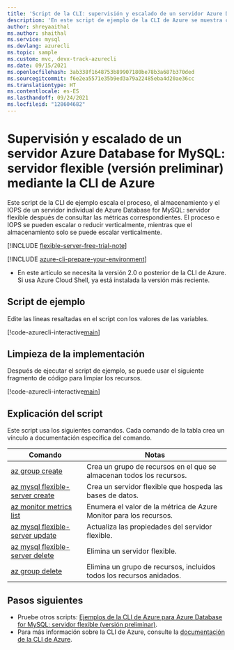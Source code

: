 ```yaml
---
title: 'Script de la CLI: supervisión y escalado de un servidor Azure Database for MySQL: servidor flexible (versión preliminar)'
description: 'En este script de ejemplo de la CLI de Azure se muestra cómo supervisar y escalar verticalmente o reducir verticalmente un único servidor Azure Database for MySQL: servidor flexible para permitir cambiar las necesidades de rendimiento.'
author: shreyaaithal
ms.author: shaithal
ms.service: mysql
ms.devlang: azurecli
ms.topic: sample
ms.custom: mvc, devx-track-azurecli
ms.date: 09/15/2021
ms.openlocfilehash: 3ab338f1648753b89907180be78b3a687b370ded
ms.sourcegitcommit: f6e2ea5571e35b9ed3a79a22485eba4d20ae36cc
ms.translationtype: HT
ms.contentlocale: es-ES
ms.lasthandoff: 09/24/2021
ms.locfileid: "128604682"
---
```

# <a name="monitor-and-scale-an-azure-database-for-mysql---flexible-server-preview-using-azure-cli"></a>Supervisión y escalado de un servidor Azure Database for MySQL: servidor flexible (versión preliminar) mediante la CLI de Azure

Este script de la CLI de ejemplo escala el proceso, el almacenamiento y el IOPS de un servidor individual de Azure Database for MySQL: servidor flexible después de consultar las métricas correspondientes. El proceso e IOPS se pueden escalar o reducir verticalmente, mientras que el almacenamiento solo se puede escalar verticalmente. 

[!INCLUDE [flexible-server-free-trial-note](../../includes/flexible-server-free-trial-note.md)]

[!INCLUDE [azure-cli-prepare-your-environment](../../../../includes/azure-cli-prepare-your-environment.md)]

- En este artículo se necesita la versión 2.0 o posterior de la CLI de Azure. Si usa Azure Cloud Shell, ya está instalada la versión más reciente. 

## <a name="sample-script"></a>Script de ejemplo

Edite las líneas resaltadas en el script con los valores de las variables.

[!code-azurecli-interactive[main](../../../../cli_scripts/mysql/flexible-server/monitor-and-scale/monitor-and-scale.sh?highlight=8,11-12 "Monitor your Flexible Server and scale Compute, Storage and IOPS.")]

## <a name="clean-up-deployment"></a>Limpieza de la implementación

Después de ejecutar el script de ejemplo, se puede usar el siguiente fragmento de código para limpiar los recursos.

[!code-azurecli-interactive[main](../../../../cli_scripts/mysql/flexible-server/monitor-and-scale/clean-up-resources.sh?highlight=4 "Clean up resources.")]


## <a name="script-explanation"></a>Explicación del script

Este script usa los siguientes comandos. Cada comando de la tabla crea un vínculo a documentación específica del comando.

| **Comando** | **Notas** |
|---|---|
|[az group create](/cli/azure/group#az_group_create)|Crea un grupo de recursos en el que se almacenan todos los recursos.|
|[az mysql flexible-server create](/cli/azure/mysql/flexible-server#az_mysql_flexible_server_create)|Crea un servidor flexible que hospeda las bases de datos.|
|[az monitor metrics list](/cli/azure/monitor/metrics#az_monitor_metrics_list)|Enumera el valor de la métrica de Azure Monitor para los recursos.|
|[az mysql flexible-server update](/cli/azure/mysql/flexible-server#az_mysql_flexible_server_update)|Actualiza las propiedades del servidor flexible.|
|[az mysql flexible-server delete](/cli/azure/mysql/flexible-server#az_mysql_flexible_server_delete)|Elimina un servidor flexible.|
|[az group delete](/cli/azure/group#az_group_delete) | Elimina un grupo de recursos, incluidos todos los recursos anidados.|

## <a name="next-steps"></a>Pasos siguientes

- Pruebe otros scripts: [Ejemplos de la CLI de Azure para Azure Database for MySQL: servidor flexible (versión preliminar)](../sample-scripts-azure-cli.md).
- Para más información sobre la CLI de Azure, consulte la [documentación de la CLI de Azure](/cli/azure).